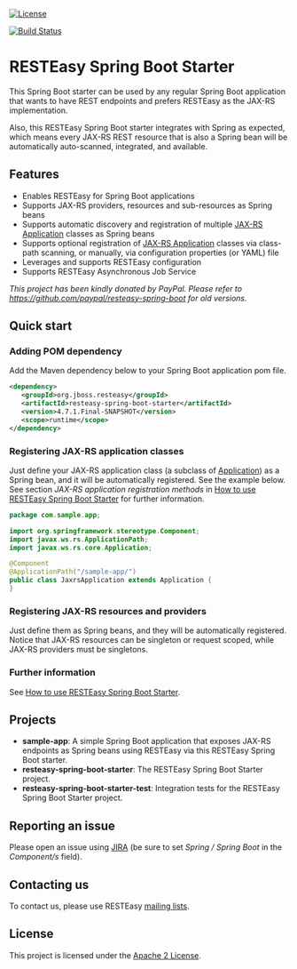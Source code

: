 [![License](http://img.shields.io/:license-Apache%202-green.svg)](http://www.apache.org/licenses/LICENSE-2.0.txt)

[![Build Status](https://travis-ci.org/resteasy/resteasy-spring-boot.svg?branch=master)](https://travis-ci.org/resteasy/resteasy-spring-boot)

# RESTEasy Spring Boot Starter

This Spring Boot starter can be used by any regular Spring Boot application that wants to have REST endpoints and prefers RESTEasy as the JAX-RS implementation.

Also, this RESTEasy Spring Boot starter integrates with Spring as expected, which means every JAX-RS REST resource that is also a Spring bean will be automatically auto-scanned, integrated, and available.

## Features
* Enables RESTEasy for Spring Boot applications
* Supports JAX-RS providers, resources and sub-resources as Spring beans
* Supports automatic discovery and registration of multiple [JAX-RS Application](http://docs.oracle.com/javaee/7/api/javax/ws/rs/core/Application.html) classes as Spring beans
* Supports optional registration of [JAX-RS Application](http://docs.oracle.com/javaee/7/api/javax/ws/rs/core/Application.html) classes via class-path scanning, or manually, via configuration properties (or YAML) file
* Leverages and supports RESTEasy configuration
* Supports RESTEasy Asynchronous Job Service

*This project has been kindly donated by PayPal. Please refer to https://github.com/paypal/resteasy-spring-boot for old versions.*

## Quick start

### Adding POM dependency
Add the Maven dependency below to your Spring Boot application pom file.<br>

``` xml
<dependency>
   <groupId>org.jboss.resteasy</groupId>
   <artifactId>resteasy-spring-boot-starter</artifactId>
   <version>4.7.1.Final-SNAPSHOT</version>
   <scope>runtime</scope>
</dependency>
```

### Registering JAX-RS application classes
Just define your JAX-RS application class (a subclass of [Application](http://docs.oracle.com/javaee/7/api/javax/ws/rs/core/Application.html)) as a Spring bean, and it will be automatically registered. See the example below.
See section _JAX-RS application registration methods_ in [How to use RESTEasy Spring Boot Starter](mds/USAGE.md) for further information.

``` java
package com.sample.app;

import org.springframework.stereotype.Component;
import javax.ws.rs.ApplicationPath;
import javax.ws.rs.core.Application;

@Component
@ApplicationPath("/sample-app/")
public class JaxrsApplication extends Application {
}
```

### Registering JAX-RS resources and providers
Just define them as Spring beans, and they will be automatically registered.
Notice that JAX-RS resources can be singleton or request scoped, while JAX-RS providers must be singletons.

### Further information
See [How to use RESTEasy Spring Boot Starter](mds/USAGE.md).

## Projects

  - **sample-app**: A simple Spring Boot application that exposes JAX-RS endpoints as Spring beans using RESTEasy via this RESTEasy Spring Boot starter.
  - **resteasy-spring-boot-starter**: The RESTEasy Spring Boot Starter project.
  - **resteasy-spring-boot-starter-test**: Integration tests for the RESTEasy Spring Boot Starter project.

## Reporting an issue
Please open an issue using [JIRA](https://issues.jboss.org/browse/RESTEASY) (be sure to set *Spring / Spring Boot* in the *Component/s* field).

## Contacting us
To contact us, please use RESTEasy [mailing lists](http://resteasy.jboss.org/mailinglists).

## License
This project is licensed under the [Apache 2 License](License.html).
